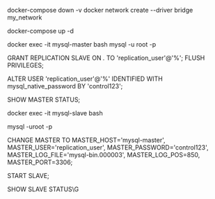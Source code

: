 docker-compose down -v
docker network create --driver bridge my_network

docker-compose up -d


docker exec -it mysql-master bash
mysql -u root -p

GRANT REPLICATION SLAVE ON *.* TO 'replication_user'@'%';
FLUSH PRIVILEGES;

ALTER USER 'replication_user'@'%' IDENTIFIED WITH mysql_native_password BY 'control123';

SHOW MASTER STATUS;


docker exec -it mysql-slave bash

mysql -uroot -p


CHANGE MASTER TO
  MASTER_HOST='mysql-master',
  MASTER_USER='replication_user',
  MASTER_PASSWORD='control123',
  MASTER_LOG_FILE='mysql-bin.000003',
  MASTER_LOG_POS=850,
  MASTER_PORT=3306;


START SLAVE;


SHOW SLAVE STATUS\G



